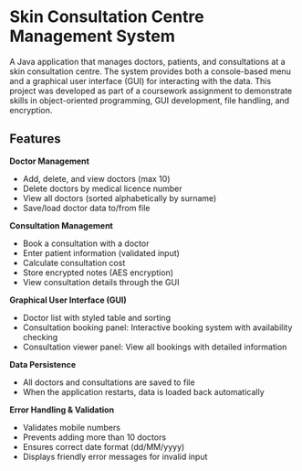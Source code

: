 # Skin Consultation Centre Management System

A Java application that manages doctors, patients, and consultations at a skin consultation centre. The system provides both a console-based menu and a graphical user interface (GUI) for interacting with the data. This project was developed as part of a coursework assignment to demonstrate skills in object-oriented programming, GUI development, file handling, and encryption.

## Features

**Doctor Management**

- Add, delete, and view doctors (max 10)
- Delete doctors by medical licence number
- View all doctors (sorted alphabetically by surname)
- Save/load doctor data to/from file

**Consultation Management**

- Book a consultation with a doctor
- Enter patient information (validated input)
- Calculate consultation cost
- Store encrypted notes (AES encryption)
- View consultation details through the GUI

**Graphical User Interface (GUI)**

- Doctor list with styled table and sorting
- Consultation booking panel: Interactive booking system with availability checking
- Consultation viewer panel: View all bookings with detailed information

**Data Persistence**

- All doctors and consultations are saved to file
- When the application restarts, data is loaded back automatically

**Error Handling & Validation**

- Validates mobile numbers
- Prevents adding more than 10 doctors
- Ensures correct date format (dd/MM/yyyy)
- Displays friendly error messages for invalid input

